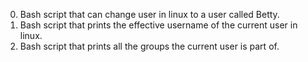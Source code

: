 0. Bash script that can change user in linux to a user called Betty.
1. Bash script that prints the effective username of the current user in linux.
2. Bash script that prints all the groups the current user is part of.
